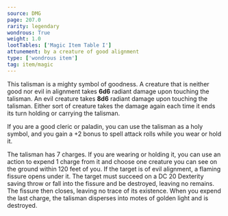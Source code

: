 ```yaml
---
source: DMG
page: 207.0
rarity: legendary
wondrous: True
weight: 1.0
lootTables: ['Magic Item Table I']
attunement: by a creature of good alignment
type: ['wondrous item']
tag: item/magic
---
```


This talisman is a mighty symbol of goodness. A creature that is neither good nor evil in alignment takes **6d6** radiant damage upon touching the talisman. An evil creature takes **8d6** radiant damage upon touching the talisman. Either sort of creature takes the damage again each time it ends its turn holding or carrying the talisman.

If you are a good cleric or paladin, you can use the talisman as a holy symbol, and you gain a +2 bonus to spell attack rolls while you wear or hold it.

The talisman has 7 charges. If you are wearing or holding it, you can use an action to expend 1 charge from it and choose one creature you can see on the ground within 120 feet of you. If the target is of evil alignment, a flaming fissure opens under it. The target must succeed on a DC 20 Dexterity saving throw or fall into the fissure and be destroyed, leaving no remains. The fissure then closes, leaving no trace of its existence. When you expend the last charge, the talisman disperses into motes of golden light and is destroyed.


